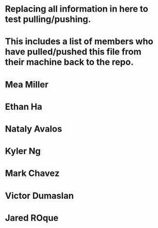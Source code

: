 # Replacing all information in here to test pulling/pushing.
# This includes a list of members who have pulled/pushed this file from their machine back to the repo.


# Mea Miller
# Ethan Ha
# Nataly Avalos 
# Kyler Ng
# Mark Chavez
# Victor Dumaslan
# Jared ROque
